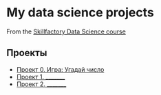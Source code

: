 # My data science projects
From the [Skillfactory Data Science course]()
## Проекты
* [Проект 0. Игра: Угадай число](https://github.com/Faardel/Akasha/tree/main/project_0)
* [Проект 1. _______](____)
* [Проект 2. _______](____)